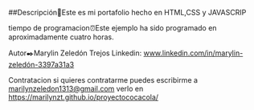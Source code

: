 ##Descripción📝Este es mi portafolio hecho en HTML,CSS y JAVASCRIP

tiempo de programacion⏰Este ejemplo ha sido programado en aproximadamente cuatro horas.

Autor✒️Marylin Zeledón Trejos Linkedin: www.linkedin.com/in/marylin-zeledón-3397a31a3

Contratacion si quieres contratarme puedes escribirme a marilynzeledon1313@gmail.com
verlo en https://marilynzt.github.io/proyectococacola/
